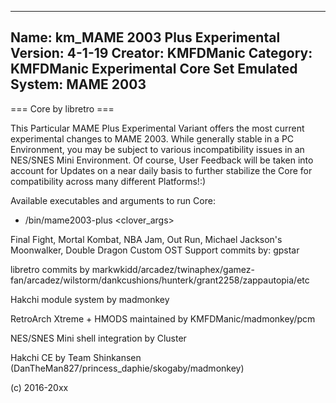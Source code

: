 -----------------------
Name: km_MAME 2003 Plus Experimental
Version: 4-1-19
Creator: KMFDManic
Category: KMFDManic Experimental Core Set
Emulated System: MAME 2003
-----------------------
=== Core by libretro ===

This Particular MAME Plus Experimental Variant offers the most current experimental
changes to MAME 2003. While generally stable in a PC Environment, you 
may be subject to various incompatibility issues in an NES/SNES Mini
Environment. Of course, User Feedback will be taken into account for Updates
on a near daily basis to further stabilize the Core for compatibility across
many different Platforms!:)    

Available executables and arguments to run Core:
- /bin/mame2003-plus <rom> <clover_args>

Final Fight, Mortal Kombat, NBA Jam, Out Run, Michael Jackson's Moonwalker, Double Dragon Custom OST Support commits by: gpstar

libretro commits by markwkidd/arcadez/twinaphex/gamez-fan/arcadez/wilstorm/dankcushions/hunterk/grant2258/zappautopia/etc

Hakchi module system by madmonkey

RetroArch Xtreme + HMODS maintained by KMFDManic/madmonkey/pcm

NES/SNES Mini shell integration by Cluster

Hakchi CE by Team Shinkansen (DanTheMan827/princess_daphie/skogaby/madmonkey)

(c) 2016-20xx
